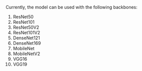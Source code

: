 Currently, the model can be used with the following backbones:

1. ResNet50
2. ResNet101
3. ResNet50V2
4. ResNet101V2
5. DenseNet121
6. DenseNet169
7. MobileNet
8. MobileNetV2
9. VGG16
10. VGG19
